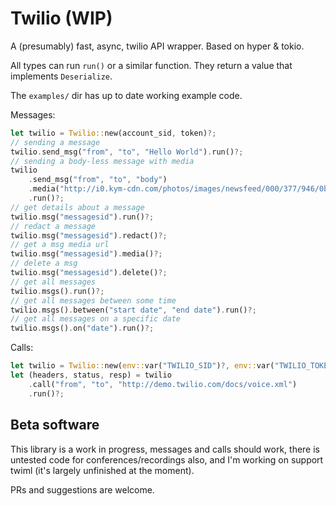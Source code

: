 # Twilio (WIP)

A (presumably) fast, async, twilio API wrapper. Based on hyper & tokio.

All types can run `run()` or a similar function. They return a value that implements `Deserialize`.

The `examples/` dir has up to date working example code.

Messages:

```rust
let twilio = Twilio::new(account_sid, token)?;
// sending a message
twilio.send_msg("from", "to", "Hello World").run()?;
// sending a body-less message with media
twilio
    .send_msg("from", "to", "body")
    .media("http://i0.kym-cdn.com/photos/images/newsfeed/000/377/946/0b9.jpg")
    .run()?;
// get details about a message
twilio.msg("messagesid").run()?;
// redact a message
twilio.msg("messagesid").redact()?;
// get a msg media url
twilio.msg("messagesid").media()?;
// delete a msg
twilio.msg("messagesid").delete()?;
// get all messages
twilio.msgs().run()?;
// get all messages between some time
twilio.msgs().between("start date", "end date").run()?;
// get all messages on a specific date
twilio.msgs().on("date").run()?;
```

Calls:

```rust
let twilio = Twilio::new(env::var("TWILIO_SID")?, env::var("TWILIO_TOKEN")?)?;
let (headers, status, resp) = twilio
    .call("from", "to", "http://demo.twilio.com/docs/voice.xml")
    .run()?;
```

## Beta software

This library is a work in progress, messages and calls should work, there is untested code for conferences/recordings also, and I'm working on support twiml (it's largely unfinished at the moment).

PRs and suggestions are welcome.
